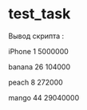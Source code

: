 # test_task

Вывод скрипта :

iPhone 1 5000000

banana 26 104000

peach 8 272000

mango 44 29040000
